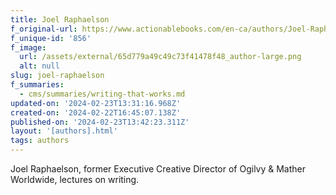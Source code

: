 ```yaml
---
title: Joel Raphaelson
f_original-url: https://www.actionablebooks.com/en-ca/authors/Joel-Raphaelson/
f_unique-id: '856'
f_image:
  url: /assets/external/65d779a49c49c73f41478f48_author-large.png
  alt: null
slug: joel-raphaelson
f_summaries:
  - cms/summaries/writing-that-works.md
updated-on: '2024-02-23T13:31:16.968Z'
created-on: '2024-02-22T16:45:07.138Z'
published-on: '2024-02-23T13:42:23.311Z'
layout: '[authors].html'
tags: authors
---
```


Joel Raphaelson, former Executive Creative Director of Ogilvy & Mather Worldwide, lectures on writing.
